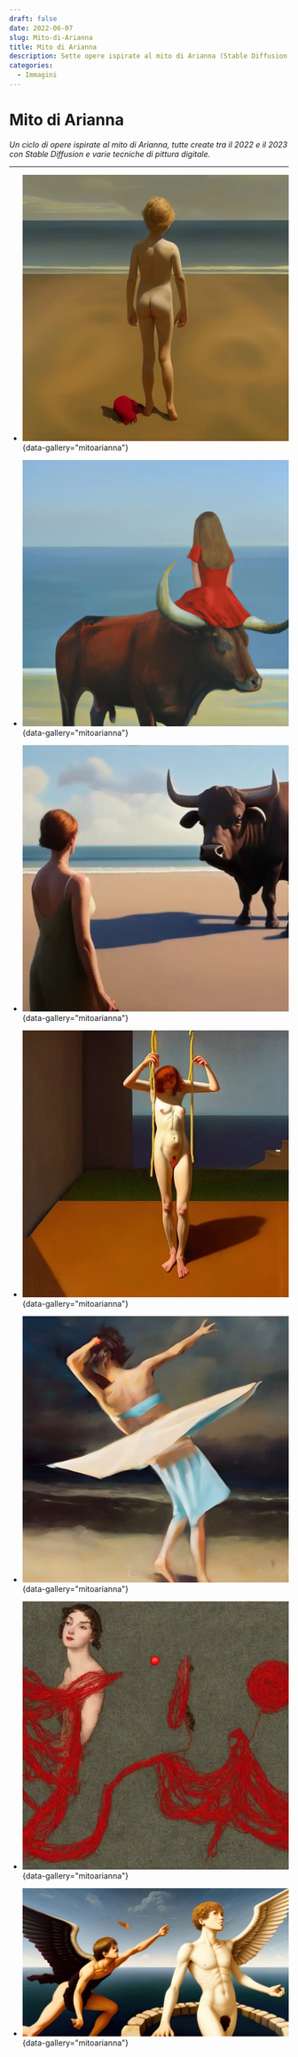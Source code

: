 ```yaml
---
draft: false
date: 2022-06-07 
slug: Mito-di-Arianna
title: Mito di Arianna
description: Sette opere ispirate al mito di Arianna (Stable Diffusion 2022/2023).
categories:
  - Immagini
---
```


# Mito di Arianna

*Un ciclo di opere ispirate al mito di Arianna, tutte create tra il 2022 e il 2023 con Stable Diffusion e varie tecniche di pittura digitale.*

<!-- more --> 

---

<div class="grid cards" markdown>

- ![Ariadne](mitodiarianna/MitoArianna01-Ariadne.webp){data-gallery="mitoarianna"}

- ![Ariadne e Asterio](mitodiarianna/MitoArianna02-Ariadne-and-Asterion.webp){data-gallery="mitoarianna"}

- ![Pasifae e il toro](mitodiarianna/MitoArianna03-Pasiphae-and-the-Bull.webp){data-gallery="mitoarianna"}

- ![Morte di Pasifae](mitodiarianna/MitoArianna04-Death-of-Pasiphae.webp){data-gallery="mitoarianna"}

- ![Arianna a Nasso](mitodiarianna/MitoArianna06-AriannaANasso.webp){data-gallery="mitoarianna"}

- ![Mito di Arianna](mitodiarianna/MitoArianna07-Mith-of-Ariadne.webp){data-gallery="mitoarianna"}

- ![Destino di Icaro](mitodiarianna/MitoArianna05-Fate-of-Icarus.webp){data-gallery="mitoarianna"}

</div>